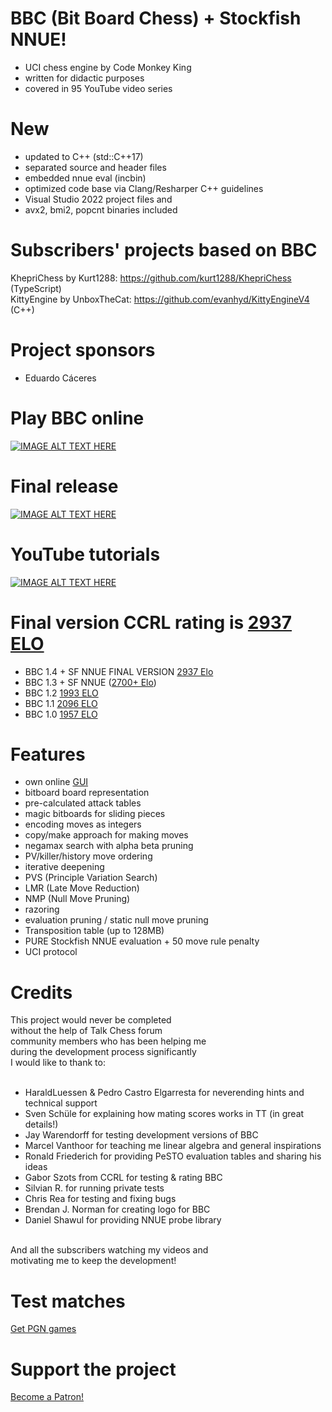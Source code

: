 # BBC (Bit Board Chess) + Stockfish NNUE!
 - UCI chess engine by Code Monkey King<br>
 - written for didactic purposes<br>
 - covered in 95 YouTube video series

# New
- updated to C++ (std::C++17)
- separated source and header files
- embedded nnue eval (incbin)
- optimized code base via Clang/Resharper C++ guidelines
- Visual Studio 2022 project files and
- avx2, bmi2, popcnt binaries included

# Subscribers' projects based on BBC
KhepriChess by Kurt1288: https://github.com/kurt1288/KhepriChess (TypeScript)<br>
KittyEngine by UnboxTheCat: https://github.com/evanhyd/KittyEngineV4 (C++)

# Project sponsors
 - Eduardo Cáceres

# Play BBC online
[![IMAGE ALT TEXT HERE](https://github.com/maksimKorzh/uci-gui/blob/main/gui.png)](https://maksimkorzh.pythonanywhere.com)

# Final release
[![IMAGE ALT TEXT HERE](https://github.com/maksimKorzh/bbc/blob/master/LOGO.png)](https://github.com/maksimKorzh/bbc/releases/tag/1.4)

# YouTube tutorials
[![IMAGE ALT TEXT HERE](https://img.youtube.com/vi/QUNP-UjujBM/0.jpg)](https://www.youtube.com/watch?v=QUNP-UjujBM&list=PLmN0neTso3Jxh8ZIylk74JpwfiWNI76Cs)

# Final version CCRL rating is <a href="https://www.computerchess.org.uk/ccrl/404/cgi/engine_details.cgi?match_length=30&each_game=1&print=Details&each_game=1&eng=BBC%201.4%20Stockfish%20NNUE%2064-bit#BBC_1_4_Stockfish_NNUE_64-bit">2937 ELO</a>
 - BBC 1.4 + SF NNUE FINAL VERSION <a href="https://www.computerchess.org.uk/ccrl/404/cgi/engine_details.cgi?match_length=30&each_game=1&print=Details&each_game=1&eng=BBC%201.4%20Stockfish%20NNUE%2064-bit#BBC_1_4_Stockfish_NNUE_64-bit">2937 Elo</a>
 - BBC 1.3 + SF NNUE (<a href="http://talkchess.com/forum3/viewtopic.php?f=6&t=75536">2700+ Elo</a>)
 - BBC 1.2 <a href="https://www.computerchess.org.uk/ccrl/404/cgi/engine_details.cgi?match_length=30&each_game=1&print=Details&each_game=1&eng=BBC%201.2%2064-bit#BBC_1_2_64-bit">1993 ELO</a> 
 - BBC 1.1 <a href="https://www.computerchess.org.uk/ccrl/404/cgi/engine_details.cgi?print=Details&each_game=1&eng=BBC%201.1%2064-bit#BBC_1_1_64-bit">2096 ELO</a>
 - BBC 1.0 <a href="https://www.computerchess.org.uk/ccrl/404/cgi/engine_details.cgi?print=Details&each_game=1&eng=BBC%201.0%2064-bit#BBC_1_0_64-bit">1957 ELO </a>

# Features
 - own online <a href="https://github.com/maksimKorzh/uci-gui">GUI</a>
 - bitboard board representation
 - pre-calculated attack tables
 - magic bitboards for sliding pieces
 - encoding moves as integers
 - copy/make approach for making moves
 - negamax search with alpha beta pruning
 - PV/killer/history move ordering
 - iterative deepening
 - PVS (Principle Variation Search)
 - LMR (Late Move Reduction)
 - NMP (Null Move Pruning)
 - razoring
 - evaluation pruning / static null move pruning
 - Transposition table (up to 128MB)
 - PURE Stockfish NNUE evaluation + 50 move rule penalty
 - UCI protocol

# Credits
  
  This project would never be completed<br>
  without the help of Talk Chess forum<br>
  community members who has been helping me<br>
  during the development process significantly<br>
  I would like to thank to:<br>
  <br>
   - HaraldLuessen & Pedro Castro Elgarresta for neverending hints and technical support
   - Sven Schüle for explaining how mating scores works in TT (in great details!)
   - Jay Warendorff for testing development versions of BBC<br>
   - Marcel Vanthoor for teaching me linear algebra and general inspirations
   - Ronald Friederich for providing PeSTO evaluation tables and sharing his ideas
   - Gabor Szots from CCRL for testing & rating BBC
   - Silvian R. for running private tests
   - Chris Rea for testing and fixing bugs
   - Brendan J. Norman for creating logo for BBC
   - Daniel Shawul for providing NNUE probe library
  <br>
  And all the subscribers watching my videos and<br>
  motivating me to keep the development!<br>

# Test matches
<a href="https://github.com/maksimKorzh/bbc/tree/master/pgn">Get PGN games</a>

# Support the project
<a href="https://www.patreon.com/code_monkey_king">Become a Patron!</a>
  
  
  
  
